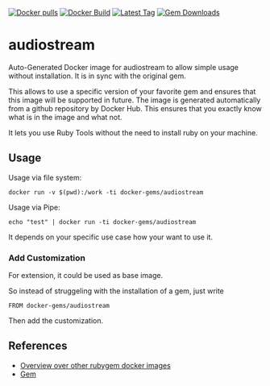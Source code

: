 [![Docker pulls](https://img.shields.io/docker/pulls/rubygem/audiostream.svg)](https://hub.docker.com/r/rubygem/audiostream/)
[![Docker Build](https://img.shields.io/docker/automated/rubygem/audiostream.svg)](https://hub.docker.com/r/rubygem/audiostream/)
[![Latest Tag](https://img.shields.io/github/tag/docker-rubygem/audiostream.svg)](https://hub.docker.com/r/rubygem/audiostream/)
[![Gem Downloads](https://img.shields.io/gem/dt/audiostream.svg)](https://rubygems.org/gems/audiostream/)
# audiostream

Auto-Generated Docker image for audiostream to allow simple usage without installation.
It is in sync with the original gem.

This allows to use a specific version of your favorite gem and ensures that this image will be supported in future.
The image is generated automatically from a github repository by Docker Hub.
This ensures that you exactly know what is in the image and what not.

It lets you use Ruby Tools without the need to install ruby on your machine.

## Usage

Usage via file system:

`docker run -v $(pwd):/work -ti docker-gems/audiostream`

Usage via Pipe:

`echo "test" | docker run -ti docker-gems/audiostream`

It depends on your specific use case how your want to use it.

### Add Customization

For extension, it could be used as base image.

So instead of struggeling with the installation of a gem, just write

`FROM docker-gems/audiostream`

Then add the customization.

## References

 - [Overview over other rubygem docker images](https://github.com/thinkbot/docker-rubygem)
 - [Gem](https://rubygems.org/gems/audiostream/)
